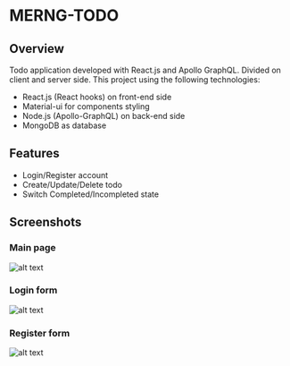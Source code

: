 # MERNG-TODO

## Overview
Todo application developed with React.js and Apollo GraphQL. Divided on client and server side.
This project using the following technologies:
* React.js (React hooks) on front-end side
* Material-ui for components styling
* Node.js (Apollo-GraphQL) on back-end side
* MongoDB as database

## Features
* Login/Register account
* Create/Update/Delete todo 
* Switch Completed/Incompleted state

## Screenshots
### Main page
![alt text](https://picua.org/images/2019/07/26/706f4c156c9dce7f5df78c1bb8e139fa.jpg)
### Login form
![alt text](https://picua.org/images/2019/07/26/85f2d1494fa699e01c81a04b10ec28e1.jpg)
### Register form
![alt text](https://picua.org/images/2019/07/26/219b794121248d67d8f2b948621cd93d.jpg)
